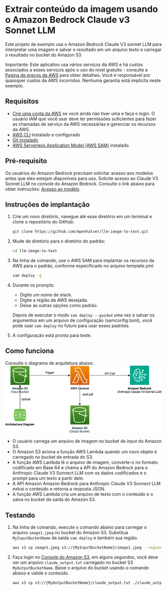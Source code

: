 
# Extrair conteúdo da imagem usando o Amazon Bedrock Claude v3 Sonnet LLM

Este projeto de exemplo usa o Amazon Bedrock Claude V3 sonnet LLM para interpretar uma imagem e salvar o resultado em um arquivo texto e carregar o resultado no bucket do Amazon S3.

Importante: Este aplicativo usa vários serviços da AWS e há custos associados a esses serviços após o uso do nível gratuito - consulte a [Pagina de preços da AWS](https://aws.amazon.com/pricing/) para obter detalhes. Você é responsável por quaisquer custos da AWS incorridos. Nenhuma garantia está implícita neste exemplo.

## Requisitos
- [Crie uma conta da AWS](https://portal.aws.amazon.com/gp/aws/developer/registration/index.htm) se você ainda não tiver uma e faça o login. O usuário IAM que você usar deve ter permissões suficientes para fazer as chamadas de serviço da AWS necessárias e gerenciar os recursos da AWS.
- [AWS CLI](https://docs.aws.amazon.com/cli/latest/userguide/install-cliv2.html) instalado e configurado
- [Git instalado](https://git-scm.com/book/en/v2/Getting-Started-Installing-Git)
- [AWS Serverless Application Model (AWS SAM)](https://docs.aws.amazon.com/serverless-application-model/latest/developerguide/serverless-sam-cli-install.html) instalado

## Pré-requisito
Os usuários do Amazon Bedrock precisam solicitar acesso aos modelos antes que eles estejam disponíveis para uso. Solicite acesso ao Claude V3 Sonnet LLM no console do Amazon Bedrock. Consulte o link abaixo para obter instruções: [Acesso ao modelo](https://docs.aws.amazon.com/bedrock/latest/userguide/model-access.html).

## Instruções de implantação

1. Crie um novo diretório, navegue até esse diretório em um terminal e clone o repositório do GitHub:
   ```bash
   git clone https://github.com/mpenhalver/llm-image-to-text.git
   ```

2. Mude de diretório para o diretório do padrão:
   ```bash
   cd llm-image-to-text
   ```

3. Na linha de comando, use o AWS SAM para implantar os recursos da AWS para o padrão, conforme especificado no arquivo template.yml:
   ```bash
   sam deploy -g
   ```

4. Durante os prompts:

   - Digite um nome de stack.
   - Digite a região da AWS desejada.
   - Deixe as outras opções como padrão.

   Depois de executar o modo `sam deploy --guided` uma vez e salvar os argumentos em um arquivo de configuração (samconfig.toml), você pode usar `sam deploy` no futuro para usar esses padrões.

5. A configuração está pronta para teste.

## Como funciona

Consulte o diagrama de arquitetura abaixo:
![End to End Architecture](images/architecture.png)

* O usuário carrega um arquivo de imagem no bucket de input do Amazon S3.
* O Amazon S3 aciona a função AWS Lambda quando um novo objeto é carregado no bucket de entrada do S3.
* A função AWS Lambda lê o arquivo de imagem, converte-o no formato codificado em Base 64 e chama a API do Amazon Bedrock para o Anthropic Claude V3 Sonnect LLM com os dados codificados e o prompt para um texto a partir dele.
* A API Amazon Amazon Bedrock para Anthropic Claude V3 Sonnect LLM extrai o conteúdo e retorna a resposta JSON.
* A função AWS Lambda cria um arquivo de texto com o conteúdo e o salva no bucket de saída do Amazon S3.

## Testando


1. Na linha de comando, execute o comando abaixo para carregar o arquivo `image1.jpeg` no bucket do Amazon S3. Substitua `MyInputBucketName` da saída `sam deploy` e também sua região.
   ```bash
   aws s3 cp image1.jpeg s3://{MyInputBucketName}/image1.jpeg --region {sua-regiao}
   ```

2. Faça login no [Console do Amazon S3](https://s3.console.aws.amazon.com/s3/buckets), em alguns segundos, você deve ver um arquivo `claude_output.txt` carregado no bucket S3 `MyOutputBucketName`. Baixe o arquivo do bucket usando o comando abaixo e valide o conteúdo.
   ```bash
   aws s3 cp s3://{MyOutputBucketName}/claude_output.txt ./claude_output.txt --region {sua-regiao}
   ```
